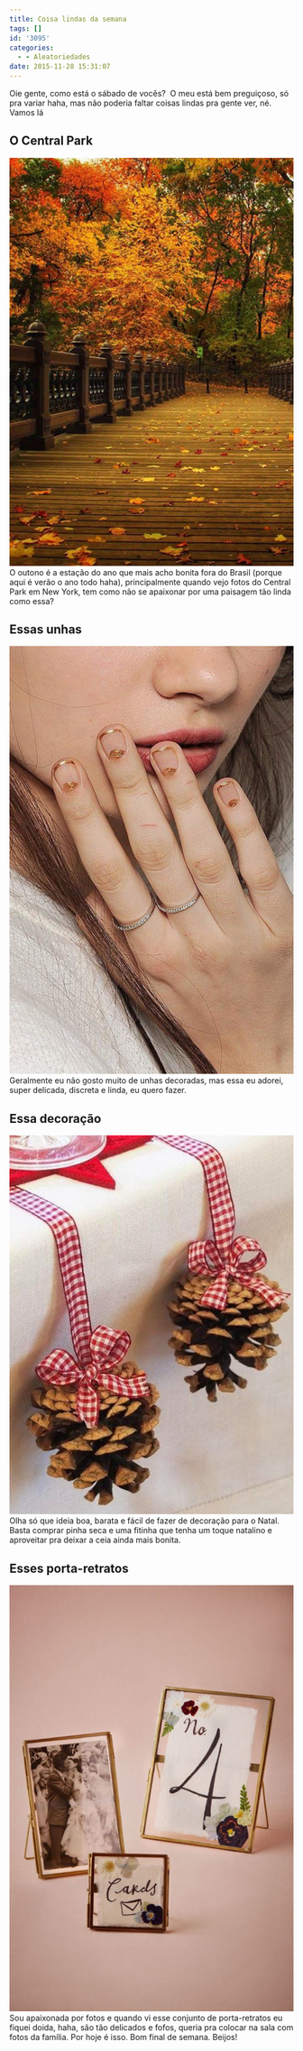 ```yaml
---
title: Coisa lindas da semana
tags: []
id: '3095'
categories:
  - - Aleatoriedades
date: 2015-11-28 15:31:07
---
```


Oie gente, como está o sábado de vocês?  O meu está bem preguiçoso, só pra variar haha, mas não poderia faltar coisas lindas pra gente ver, né. Vamos lá

## O Central Park

[![Manhattan - Central Park - Outono ](/wp-content/uploads/2015/11/Central-Park-no-Outono-713x1024.jpg)](/wp-content/uploads/2015/11/Central-Park-no-Outono.jpg) O outono é a estação do ano que mais acho bonita fora do Brasil (porque aqui é verão o ano todo haha), principalmente quando vejo fotos do Central Park em New York, tem como não se apaixonar por uma paisagem tão linda como essa?

## Essas unhas

[![nail art - delicada - dourado ](/wp-content/uploads/2015/11/nail-art-dourada-680x1024.jpg)](/wp-content/uploads/2015/11/nail-art-dourada.jpg) Geralmente eu não gosto muito de unhas decoradas, mas essa eu adorei, super delicada, discreta e linda, eu quero fazer.

## Essa decoração

[![decoração natalina - mesa da ceia ](/wp-content/uploads/2015/11/decoração-para-o-Natal.jpg)](/wp-content/uploads/2015/11/decoração-para-o-Natal.jpg) Olha só que ideia boa, barata e fácil de fazer de decoração para o Natal. Basta comprar pinha seca e uma fitinha que tenha um toque natalino e aproveitar pra deixar a ceia ainda mais bonita.

## Esses porta-retratos

[![porta retrato delicado ](/wp-content/uploads/2015/11/conjunto-porta-retrato-683x1024.jpg)](/wp-content/uploads/2015/11/conjunto-porta-retrato.jpg) Sou apaixonada por fotos e quando vi esse conjunto de porta-retratos eu fiquei doida, haha, são tão delicados e fofos, queria pra colocar na sala com fotos da família. Por hoje é isso. Bom final de semana. Beijos!
